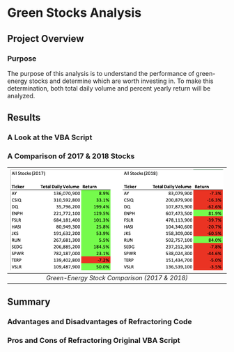 # Green Stocks Analysis
## Project Overview



### Purpose
The purpose of this analysis is to understand the performance of green-energy stocks and determine which are worth investing in. To make this determination, both total daily volume and percent yearly return will be analyzed.

## Results
### A Look at the VBA Script

### A Comparison of 2017 & 2018 Stocks
| ![Green-Energy Stock Comparison (2017 & 2018)](/Graphics/StockComparison.png) | 
|:--:| 
| *Green-Energy Stock Comparison (2017 & 2018)* |


## Summary
### Advantages and Disadvantages of Refractoring Code

### Pros and Cons of Refractoring Original VBA Script


